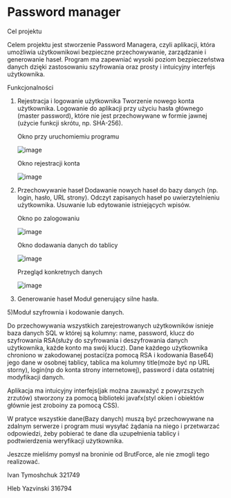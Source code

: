 # Password manager

Cel projektu

Celem projektu jest stworzenie Password Managera, czyli aplikacji, która umożliwia użytkownikowi bezpieczne przechowywanie, zarządzanie i generowanie haseł. Program ma zapewniać wysoki poziom bezpieczeństwa danych dzięki zastosowaniu szyfrowania oraz prosty i intuicyjny interfejs użytkownika.

Funkcjonalności
1) Rejestracja i logowanie użytkownika
    Tworzenie nowego konta użytkownika.
    Logowanie do aplikacji przy użyciu hasła głównego (master password), które nie jest przechowywane w formie jawnej (użycie funkcji skrótu, np. SHA-256).
   
    Okno przy uruchomiemiu programu
   
   ![image](https://github.com/user-attachments/assets/d6f9499f-c082-4bb6-9893-8cc5dedf9aeb)
   
    Okno rejestracji konta
   
   ![image](https://github.com/user-attachments/assets/01a85ddb-c281-4b80-b033-0a265db8cda7)



2) Przechowywanie haseł
    Dodawanie nowych haseł do bazy danych (np. login, hasło, URL strony).
    Odczyt zapisanych haseł po uwierzytelnieniu użytkownika.
    Usuwanie lub edytowanie istniejących wpisów.
   
   Okno po zalogowaniu
   
   ![image](https://github.com/user-attachments/assets/14df6ece-4c61-4b2c-aa9b-7530cff1dbff)

   Okno dodawania danych do tablicy
   
   ![image](https://github.com/user-attachments/assets/d208bf43-daa8-48e4-9f39-867e08ec724b)
   
   Przegląd konkretnych danych
   
   ![image](https://github.com/user-attachments/assets/ff922489-8690-47f0-8f2b-7c559f709f94)



3) Generowanie haseł
    Moduł generujący silne hasła.
   
5)Moduł szyfrownia i kodowanie danych.

Do przechowywania wszystkich zarejestrowanych użytkowników isnieje baza danych SQL w której są kolumny: name, password, klucz do szyfrowania RSA(służy do szyfrowania i deszyfrowania danych użytkownika, każde konto ma swój klucz).
Dane każdego użytkownika chroniono w zakodowanej postaci(za pomocą RSA i kodowania Base64) jego dane w osobnej tablicy, tablica ma kolumny title(może być np URL storny), login(np do konta strony internetowej), password i data ostatniej modyfikacji danych.

Aplikacja ma intuicyjny interfejs(jak można zauważyć z powyrzszych zrzutów) stworzony za pomocą biblioteki javafx(styl okien i obiektów głównie jest zroboiny za pomocą CSS).

W pratyce wszystkie dane(Bazy danych) muszą być przechowywane na zdalnym serwerze i program musi wysyłać żądania na niego i przetwarzać odpowiedzi, żeby pobierać te dane dla uzupełnienia tablicy i podtwierdzenia weryfikacji użytkownika.

Jeszcze mieliśmy pomysł na broninie od BrutForce, ale nie zmogli tego realizować.

Ivan Tymoshchuk 321749

Hleb Yazvinski 316794

